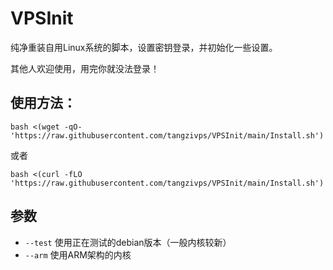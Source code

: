 # VPSInit
纯净重装自用Linux系统的脚本，设置密钥登录，并初始化一些设置。

其他人欢迎使用，用完你就没法登录！

## 使用方法：

    bash <(wget -qO- 'https://raw.githubusercontent.com/tangzivps/VPSInit/main/Install.sh')
或者

    bash <(curl -fLO 'https://raw.githubusercontent.com/tangzivps/VPSInit/main/Install.sh')

## 参数
 * `--test` 使用正在测试的debian版本（一般内核较新）
 * `--arm` 使用ARM架构的内核